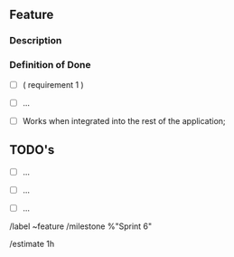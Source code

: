 ## Feature

### Description

### Definition of Done
<!-- Things a feature requires to work and be considered complete -->
- [ ] ( requirement 1 )
- [ ] ...
- [ ] Works when integrated into the rest of the application;


## TODO's
<!-- Tasks relating to this feature 
	(ex.: -[ ] <description> <associated task> -->
- [ ] ... 
- [ ] ...
- [ ] ...


/label ~feature
/milestone %"Sprint 6"

<!--- /estimate time_spent -->
/estimate 1h
